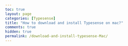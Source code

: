 ```yaml
---
toc: true
layout: page
categories: [Typesense]
title: "How to download and install Typesense on mac?"
comments: true
hidden: true
permalink: /download-and-install-typesense-Mac/
---
```

